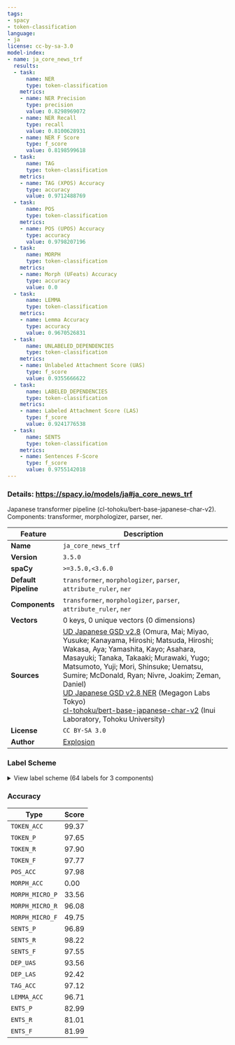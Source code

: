 ```yaml
---
tags:
- spacy
- token-classification
language:
- ja
license: cc-by-sa-3.0
model-index:
- name: ja_core_news_trf
  results:
  - task:
      name: NER
      type: token-classification
    metrics:
    - name: NER Precision
      type: precision
      value: 0.8298969072
    - name: NER Recall
      type: recall
      value: 0.8100628931
    - name: NER F Score
      type: f_score
      value: 0.8198599618
  - task:
      name: TAG
      type: token-classification
    metrics:
    - name: TAG (XPOS) Accuracy
      type: accuracy
      value: 0.9712488769
  - task:
      name: POS
      type: token-classification
    metrics:
    - name: POS (UPOS) Accuracy
      type: accuracy
      value: 0.9798207196
  - task:
      name: MORPH
      type: token-classification
    metrics:
    - name: Morph (UFeats) Accuracy
      type: accuracy
      value: 0.0
  - task:
      name: LEMMA
      type: token-classification
    metrics:
    - name: Lemma Accuracy
      type: accuracy
      value: 0.9670526831
  - task:
      name: UNLABELED_DEPENDENCIES
      type: token-classification
    metrics:
    - name: Unlabeled Attachment Score (UAS)
      type: f_score
      value: 0.9355666622
  - task:
      name: LABELED_DEPENDENCIES
      type: token-classification
    metrics:
    - name: Labeled Attachment Score (LAS)
      type: f_score
      value: 0.9241776538
  - task:
      name: SENTS
      type: token-classification
    metrics:
    - name: Sentences F-Score
      type: f_score
      value: 0.9755142018
---
```

### Details: https://spacy.io/models/ja#ja_core_news_trf

Japanese transformer pipeline (cl-tohoku/bert-base-japanese-char-v2). Components: transformer, morphologizer, parser, ner.

| Feature | Description |
| --- | --- |
| **Name** | `ja_core_news_trf` |
| **Version** | `3.5.0` |
| **spaCy** | `>=3.5.0,<3.6.0` |
| **Default Pipeline** | `transformer`, `morphologizer`, `parser`, `attribute_ruler`, `ner` |
| **Components** | `transformer`, `morphologizer`, `parser`, `attribute_ruler`, `ner` |
| **Vectors** | 0 keys, 0 unique vectors (0 dimensions) |
| **Sources** | [UD Japanese GSD v2.8](https://github.com/UniversalDependencies/UD_Japanese-GSD) (Omura, Mai; Miyao, Yusuke; Kanayama, Hiroshi; Matsuda, Hiroshi; Wakasa, Aya; Yamashita, Kayo; Asahara, Masayuki; Tanaka, Takaaki; Murawaki, Yugo; Matsumoto, Yuji; Mori, Shinsuke; Uematsu, Sumire; McDonald, Ryan; Nivre, Joakim; Zeman, Daniel)<br />[UD Japanese GSD v2.8 NER](https://github.com/megagonlabs/UD_Japanese-GSD) (Megagon Labs Tokyo)<br />[cl-tohoku/bert-base-japanese-char-v2](https://huggingface.co/cl-tohoku/bert-base-japanese-char-v2) (Inui Laboratory, Tohoku University) |
| **License** | `CC BY-SA 3.0` |
| **Author** | [Explosion](https://explosion.ai) |

### Label Scheme

<details>

<summary>View label scheme (64 labels for 3 components)</summary>

| Component | Labels |
| --- | --- |
| **`morphologizer`** | `POS=NOUN`, `POS=ADP`, `POS=VERB`, `POS=SCONJ`, `POS=AUX`, `POS=PUNCT`, `POS=PART`, `POS=DET`, `POS=NUM`, `POS=ADV`, `POS=PRON`, `POS=ADJ`, `POS=PROPN`, `POS=CCONJ`, `POS=SYM`, `POS=NOUN\|Polarity=Neg`, `POS=AUX\|Polarity=Neg`, `POS=INTJ`, `POS=SCONJ\|Polarity=Neg` |
| **`parser`** | `ROOT`, `acl`, `advcl`, `advmod`, `amod`, `aux`, `case`, `cc`, `ccomp`, `compound`, `cop`, `csubj`, `dep`, `det`, `dislocated`, `fixed`, `mark`, `nmod`, `nsubj`, `nummod`, `obj`, `obl`, `punct` |
| **`ner`** | `CARDINAL`, `DATE`, `EVENT`, `FAC`, `GPE`, `LANGUAGE`, `LAW`, `LOC`, `MONEY`, `MOVEMENT`, `NORP`, `ORDINAL`, `ORG`, `PERCENT`, `PERSON`, `PET_NAME`, `PHONE`, `PRODUCT`, `QUANTITY`, `TIME`, `TITLE_AFFIX`, `WORK_OF_ART` |

</details>

### Accuracy

| Type | Score |
| --- | --- |
| `TOKEN_ACC` | 99.37 |
| `TOKEN_P` | 97.65 |
| `TOKEN_R` | 97.90 |
| `TOKEN_F` | 97.77 |
| `POS_ACC` | 97.98 |
| `MORPH_ACC` | 0.00 |
| `MORPH_MICRO_P` | 33.56 |
| `MORPH_MICRO_R` | 96.08 |
| `MORPH_MICRO_F` | 49.75 |
| `SENTS_P` | 96.89 |
| `SENTS_R` | 98.22 |
| `SENTS_F` | 97.55 |
| `DEP_UAS` | 93.56 |
| `DEP_LAS` | 92.42 |
| `TAG_ACC` | 97.12 |
| `LEMMA_ACC` | 96.71 |
| `ENTS_P` | 82.99 |
| `ENTS_R` | 81.01 |
| `ENTS_F` | 81.99 |